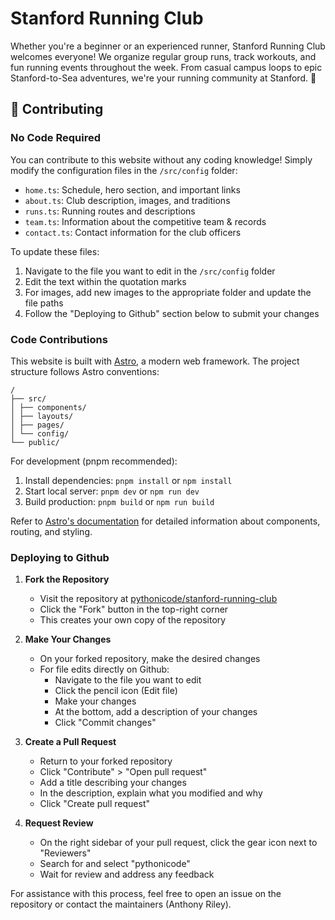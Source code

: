 # Stanford Running Club

Whether you're a beginner or an experienced runner, Stanford Running Club welcomes everyone! We organize regular group runs, track workouts, and fun running events throughout the week. From casual campus loops to epic Stanford-to-Sea adventures, we're your running community at Stanford. 🌲

## 🤝 Contributing

### No Code Required

You can contribute to this website without any coding knowledge! Simply modify the configuration files in the `/src/config` folder:

- `home.ts`: Schedule, hero section, and important links
- `about.ts`: Club description, images, and traditions
- `runs.ts`: Running routes and descriptions
- `team.ts`: Information about the competitive team & records
- `contact.ts`: Contact information for the club officers

To update these files:
1. Navigate to the file you want to edit in the `/src/config` folder
2. Edit the text within the quotation marks
3. For images, add new images to the appropriate folder and update the file paths
4. Follow the "Deploying to Github" section below to submit your changes

### Code Contributions

This website is built with [Astro](https://astro.build), a modern web framework. The project structure follows Astro conventions:

```
/
├── src/
│ ├── components/
│ ├── layouts/
│ ├── pages/
│ └── config/
└── public/
```

For development (pnpm recommended):
1. Install dependencies: `pnpm install` or `npm install`
2. Start local server: `pnpm dev` or `npm run dev`
3. Build production: `pnpm build` or `npm run build`

Refer to [Astro's documentation](https://docs.astro.build) for detailed information about components, routing, and styling.

### Deploying to Github

1. **Fork the Repository**
   - Visit the repository at [pythonicode/stanford-running-club](https://github.com/pythonicode/stanford-running-club)
   - Click the "Fork" button in the top-right corner
   - This creates your own copy of the repository

2. **Make Your Changes**
   - On your forked repository, make the desired changes
   - For file edits directly on Github:
     - Navigate to the file you want to edit
     - Click the pencil icon (Edit file)
     - Make your changes
     - At the bottom, add a description of your changes
     - Click "Commit changes"

3. **Create a Pull Request**
   - Return to your forked repository
   - Click "Contribute" > "Open pull request"
   - Add a title describing your changes
   - In the description, explain what you modified and why
   - Click "Create pull request"

4. **Request Review**
   - On the right sidebar of your pull request, click the gear icon next to "Reviewers"
   - Search for and select "pythonicode"
   - Wait for review and address any feedback

For assistance with this process, feel free to open an issue on the repository or contact the maintainers (Anthony Riley).
